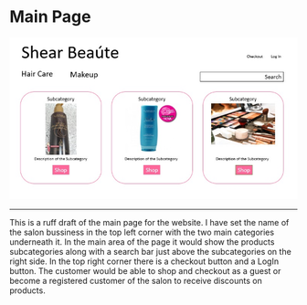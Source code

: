 # Main Page

![Main Page](MainPage.jpg)
<hr>

This is a ruff draft of the main page for the website. I have set the name of the salon bussiness in the top left corner with the two main categories underneath it. In the main area of the page it would show the products subcategories along with a search bar just above the subcategories on the right side. In the top right corner there is a checkout button and a LogIn button. The customer would be able to shop and checkout as a guest or become a registered customer of the salon to receive discounts on products.
